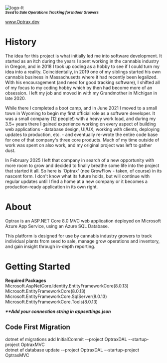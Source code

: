 ![logo-lt](https://github.com/user-attachments/assets/04da5b57-4199-4a50-ba70-7b44f896b77e)   
<sup>***Seed to Sale Operations Tracking for Indoor Growers***</sup>

www.Optrax.dev

# History
The idea for this project is what initially led me into software development.  It started as an itch during the years I spent working in the cannabis 
industry in Oregon, and in 2018 I took up coding as a hobby to see if I could turn my idea into a reality.  Coincidentally, in 2019 one of my siblings
started his own cannabis business in Massachusetts where it had recently been legalized.  With his encouragement (and need for good
tracking software), I shifted all of my focus to my coding hobby which by then had become more of an obsession.  I left my job and moved in with my
Grandmother in Michigan in late 2020.   

While there I completed a boot camp, and in June 2021 I moved to a small town in Wyoming to begin my first official role as a 
software developer.  It was a small company (12 people!) with a heavy work load, and during my 3.5+ years there I gained experience working on every
aspect of building web applications - database design, UI/UX, working with clients, deploying updates to production, etc. - and eventually re-wrote the entire code base
for one of that company's three core products.  Much of my time outside of work was spent on also work, and my original project was left to gather dust.  

In February 2025 I left that company in search of a new opportunity with more room to grow and decided to finally breathe some life into the project that
started it all.  So here is 'Optrax' (nee GrowFlow - taken, of course) in its nascent form.  I don't know what its future holds, but will continue with regular updates
until I find a home at a new company or it becomes a production-ready application in its own right.

# About

Optrax is an ASP.NET Core 8.0 MVC web application deployed on Microsoft Azure App Service, using an Azure SQL Database.

This platform is designed for use by cannabis industry growers to track individual plants from seed to sale, manage grow operations and inventory, and gain
insight through in-depth reporting.

# Getting Started  
  
**Required Packages**     
Microsoft.AspNetCore.Identity.EntityFrameworkCore(8.0.13)  
Microsoft.EntityFrameworkCore(8.0.13)  
Microsoft.EntityFrameworkCore.SqlServer(8.0.13)  
Microsoft.EntityFrameworkCore.Tools(8.0.13)  

**_**Add your connection string in appsettings.json_**  

## Code First Migration  
dotnet ef migrations add InitialCommit --project OptraxDAL --startup-project OptraxMVC   
dotnet ef database update --project OptraxDAL --startup-project OptraxMVC  

